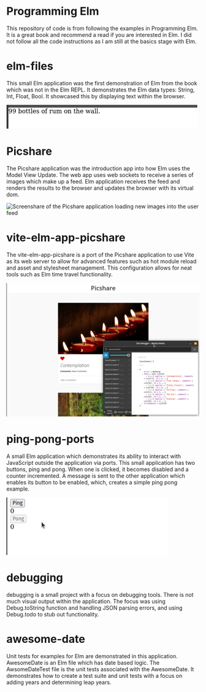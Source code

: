 # Programming Elm
This repository of code is from following the examples in Programming Elm. It is a great book and recommend a read if you are interested in Elm. I did not follow all the code instructions as I am still at the basics stage with Elm.

# elm-files
This small Elm application was the first demonstration of Elm from the book which was not in the Elm REPL. It demonstrates the Elm data types: String, Int, Float, Bool. It showcased this by displaying text within the browser.

![Screenshot of HTML output of elm-files program](/demonstration/elm-files-demonstration.png)

# Picshare
The Picshare application was the introduction app into how Elm uses the Model View Update. The web app uses web sockets to receive a series of images which make up a feed. Elm application receives the feed and renders the results to the browser and updates the browser with its virtual dom.

![Screenshare of the Picshare application loading new images into the user feed](/demonstration/picshare-demonstration.gif)

# vite-elm-app-picshare
The vite-elm-app-picshare is a port of the Picshare application to use Vite as its web server to allow for advanced features such as hot module reload and asset and stylesheet management.  This configuration allows for neat tools such as Elm time travel functionality.

![Screenshare of the Elm time travel functionality in the Picshare application](/demonstration/elm-time-travel-demonstration.gif)

# ping-pong-ports
A small Elm application which demonstrates its ability to interact with JavaScript outside the application via ports. This small application has two buttons, ping and pong. When one is clicked, it becomes disabled and a counter incremented.  A message is sent to the other application which enables its button to be enabled, which, creates a simple ping pong example.

![Screenshare of ping-pong-ports application functionality](/demonstration/ping-pong-ports-demonstration.gif)

# debugging
debugging is a small project with a focus on debugging tools. There is not much visual output within the application. The focus was using Debug.toString function and handling JSON parsing errors, and using Debug.todo to stub out functionality.

# awesome-date
Unit tests for examples for Elm are demonstrated in this application. AwesomeDate is an Elm file which has date based logic. The AwsomeDateTest file is the unit tests associated with the AwesomeDate. It demonstrates how to create a test suite and unit tests with a focus on adding years and determining leap years.
